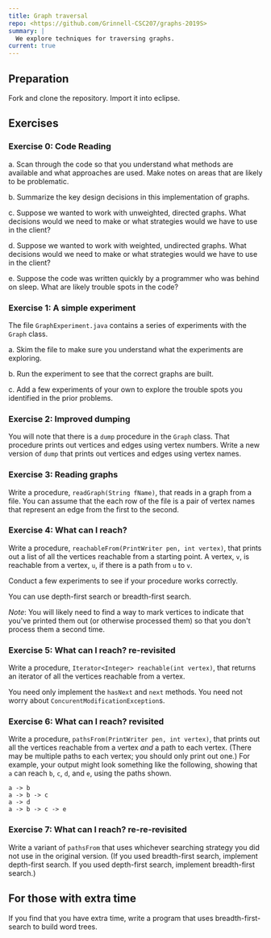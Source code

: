 ```yaml
---
title: Graph traversal
repo: <https://github.com/Grinnell-CSC207/graphs-2019S>
summary: |
  We explore techniques for traversing graphs.
current: true
---
```

Preparation
-----------

Fork and clone the repository.  Import it into eclipse.

Exercises
---------

### Exercise 0: Code Reading

a. Scan through the code so that you understand what methods are
available and what approaches are used.  Make notes on areas
that are likely to be problematic.

b. Summarize the key design decisions in this implementation of
graphs.

c. Suppose we wanted to work with unweighted, directed graphs.
What decisions would we need to make or what strategies would we
have to use in the client?

d. Suppose we wanted to work with weighted, undirected graphs.
What decisions would we need to make or what strategies would we
have to use in the client?

e. Suppose the code was written quickly by a programmer who was
behind on sleep.  What are likely trouble spots in the code?

### Exercise 1: A simple experiment

The file `GraphExperiment.java` contains a series of experiments
with the `Graph` class.

a. Skim the file to make sure you understand what the experiments
are exploring.

b. Run the experiment to see that the correct graphs are built.

c. Add a few experiments of your own to explore the trouble spots
you identified in the prior problems.

### Exercise 2: Improved dumping

You will note that there is a `dump` procedure in the `Graph` class.
That procedure prints out vertices and edges using vertex numbers.
Write a new version of `dump` that prints out vertices and edges
using vertex names.

### Exercise 3: Reading graphs

Write a procedure, `readGraph(String fName)`, that reads in a graph
from a file.  You can assume that the each row of the file is a
pair of vertex names that represent an edge from the first to the
second.

### Exercise 4: What can I reach?

Write a procedure, `reachableFrom(PrintWriter pen, int vertex)`, that
prints out a list of all the vertices reachable from a starting
point.  A vertex, `v`, is reachable from a vertex, `u`, if there is a 
path from `u` to `v`.  

Conduct a few experiments to see if your procedure works correctly.

You can use depth-first search or breadth-first search.

*Note*: You will likely need to find a way to mark vertices to
indicate that you've printed them out (or otherwise processed them)
so that you don't process them a second time.

### Exercise 5: What can I reach? re-revisited

Write a procedure, `Iterator<Integer> reachable(int vertex)`,
that returns an iterator of all the vertices reachable from a vertex.

You need only implement the `hasNext` and `next` methods.  You need
not worry about `ConcurentModificationException`s.

### Exercise 6: What can I reach? revisited

Write a procedure, `pathsFrom(PrintWriter pen, int vertex)`, that
prints out all the vertices reachable from a vertex *and* a path to
each vertex.  (There may be multiple paths to each vertex; you should
only print out one.)  For example, your output might look something
like the following, showing that `a` can reach `b`, `c`, `d`, and
`e`, using the paths shown.

```text
a -> b
a -> b -> c
a -> d
a -> b -> c -> e
```

### Exercise 7: What can I reach? re-re-revisited

Write a variant of `pathsFrom` that uses whichever searching
strategy you did not use in the original version.  (If you used
breadth-first search, implement depth-first search.  If you used
depth-first search, implement breadth-first search.)

For those with extra time
-------------------------

If you find that you have extra time, write a program that uses
breadth-first-search to build word trees.
